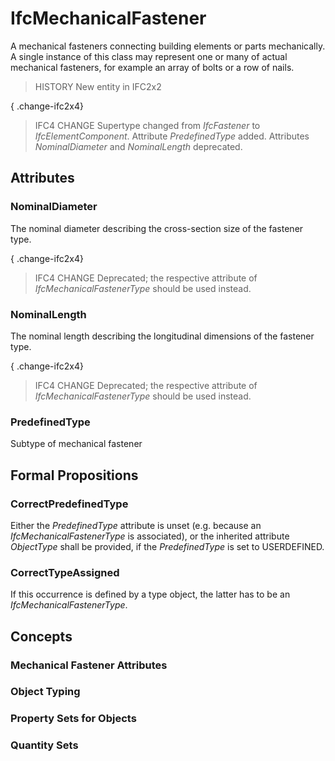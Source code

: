 # IfcMechanicalFastener

A mechanical fasteners connecting building elements or parts mechanically. A single instance of this class may represent one or many of actual mechanical fasteners, for example an array of bolts or a row of nails.<!-- end of definition -->

> HISTORY New entity in IFC2x2

{ .change-ifc2x4}
> IFC4 CHANGE Supertype changed from _IfcFastener_ to _IfcElementComponent_. Attribute _PredefinedType_ added. Attributes _NominalDiameter_ and _NominalLength_ deprecated.

## Attributes

### NominalDiameter
The nominal diameter describing the cross-section size of the fastener type.

{ .change-ifc2x4}
> IFC4 CHANGE Deprecated; the respective attribute of _IfcMechanicalFastenerType_ should be used instead.

### NominalLength
The nominal length describing the longitudinal dimensions of the fastener type.

{ .change-ifc2x4}
> IFC4 CHANGE Deprecated; the respective attribute of _IfcMechanicalFastenerType_ should be used instead.

### PredefinedType
Subtype of mechanical fastener

## Formal Propositions

### CorrectPredefinedType
Either the _PredefinedType_ attribute is unset (e.g. because an _IfcMechanicalFastenerType_ is associated), or the inherited attribute _ObjectType_ shall be provided, if the _PredefinedType_ is set to USERDEFINED.

### CorrectTypeAssigned
If this occurrence is defined by a type object, the latter has to be an _IfcMechanicalFastenerType_.

## Concepts

### Mechanical Fastener Attributes



### Object Typing



### Property Sets for Objects



### Quantity Sets



